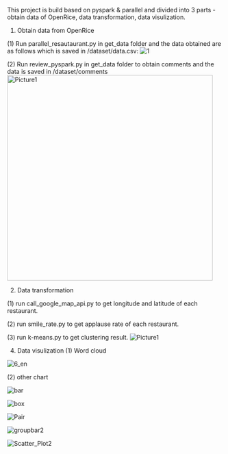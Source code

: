 This project is build based on pyspark & parallel and divided into 3 parts - obtain data of OpenRice, data transformation, data visulization.
1. Obtain data from OpenRice
   
(1) Run parallel_resautaurant.py in get_data folder and the data obtained are as follows which is saved in /dataset/data.csv:
![1](https://github.com/Voilaxuan/Data-analysis-and-visualization-of-Openrice/assets/42267315/5aae4790-3ade-4e76-90e2-b59283d650e7)

(2) Run review_pyspark.py in get_data folder to obtain comments and the data is saved in /dataset/comments
<img width="480" alt="Picture1" src="https://github.com/Voilaxuan/Data-analysis-and-visualization-of-Openrice/assets/42267315/89157ef2-1ced-420c-8c69-1d11ba0cabe4">

2. Data transformation

 (1) run call_google_map_api.py to get longitude and latitude of each restaurant.
 
 (2) run smile_rate.py to get applause rate of each restaurant.
 
 (3) run k-means.py to get clustering result.
![Picture1](https://github.com/Voilaxuan/Data-analysis-and-visualization-of-Openrice/assets/42267315/a0ff171b-bc68-4aea-aef5-95ffc84db9a8)

4. Data visulization
(1) Word cloud

![6_en](https://github.com/Voilaxuan/Data-analysis-and-visualization-of-Openrice/assets/42267315/b8087417-5a2b-4c97-b177-9b4918bed514)

(2) other chart

![bar](https://github.com/Voilaxuan/Data-analysis-and-visualization-of-Openrice/assets/42267315/df9dbb35-ba09-4dd1-b9da-71dfb789158e)

![box](https://github.com/Voilaxuan/Data-analysis-and-visualization-of-Openrice/assets/42267315/dbf41fc1-91b9-4c5f-83e8-279aa2cd7429)

![Pair](https://github.com/Voilaxuan/Data-analysis-and-visualization-of-Openrice/assets/42267315/fb594db8-ac1e-42aa-ae93-70d31cdca205)

![groupbar2](https://github.com/Voilaxuan/Data-analysis-and-visualization-of-Openrice/assets/42267315/0c31dc58-90e4-4ed9-be9c-71a0f83ab210)

![Scatter_Plot2](https://github.com/Voilaxuan/Data-analysis-and-visualization-of-Openrice/assets/42267315/4130012f-7690-447a-b318-e9706dae7112)









